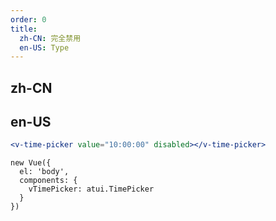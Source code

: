 ```yaml
---
order: 0
title:
  zh-CN: 完全禁用
  en-US: Type
---
```


## zh-CN



## en-US


````jsx
<v-time-picker value="10:00:00" disabled></v-time-picker>
````

````vue-script
new Vue({
  el: 'body',
  components: {
    vTimePicker: atui.TimePicker
  }
})
````
